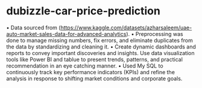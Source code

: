 # dubizzle-car-price-prediction
• Data sourced from (https://www.kaggle.com/datasets/azharsaleem/uae-auto-market-sales-data-for-advanced-analytics).
• Preprocessing was done to manage missing numbers, fix errors, and eliminate duplicates from the data by standardizing and cleaning it.
• Create dynamic dashboards and reports to convey important discoveries and insights. Use data visualization tools like Power BI and tablue to present trends, patterns, and practical recommendation in an eye catching manner.
• Used My SQL to continuously track key performance indicators (KPIs) and refine the analysis in response to shifting market conditions and corporate goals.

